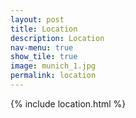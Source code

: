 ```yaml
---
layout: post
title: Location
description: Location
nav-menu: true
show_tile: true
image: munich_1.jpg
permalink: location
---
```


{% include location.html %}